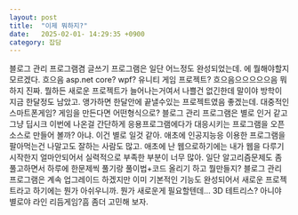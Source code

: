 ```yaml
---
layout: post
title:  "이제 뭐하지?"
date:   2025-02-01- 14:29:35 +0900
category: 잡담
---
```

블로그 관리 프로그램겸 글쓰기 프로그램은 일단 어느정도 완성되었는데.에 뭘해야할지 모르겠다. 흐으음 asp.net core? wpf? 유니티 게임 프로젝트?흐으음으으으으으음 뭐하지 진짜. 뭘하든 새로운 프로젝트가 늘어나는거여서 나쁠건 없긴한데 말이야방학이 지금 한달정도 남았고. 앵가하면 한달안에 끝낼수있는 프로젝트였음 좋겠는데.대중적인 스마트폰게임? 게임을 만든다면 어떤형식으로?블로그 관리 프로그램은 별로 인거 같고 그냥 딥시크 이번에 나온걸 간단하게  응용프로그램에다가 대응시키는 프로그램을 오픈소스로 만들어 볼까?아냐. 이건 별로 일것 같아. 애초에 인공지능응 이용한 프로그램을 팔아먹는건 나말고도 잘하는 사람도 많고.애초에 난 웹으로하기에는 내가 웹을 다루기 시작한지 얼마안되어서 실력적으로 부족한 부분이 너무 많아. 일단 알고리즘문제도 좀 풀고하면서 하루에 한문제씩 풀기랑 풀이법+코드 올리기 하고 뭘만들지? 블로그 관리 프로그램은 계속 업그레이드 하겠지만 이미 기본적인 기능도 완성되어서 새로운 프로젝트라고 하기에는 뭔가 아쉬우니까.뭔가 새로운게 필요할텐데...  3D 테트리스? 아니야 별로야 라인 리듬게임?흠 좀더 고민해 보자.